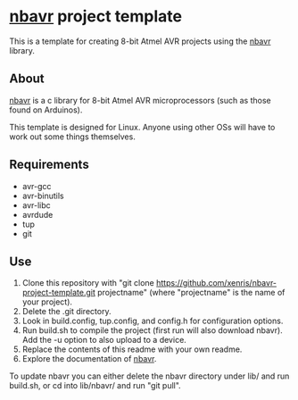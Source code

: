 # [nbavr](https://github.com/xenris/nbavr) project template

This is a template for creating 8-bit Atmel AVR projects using the [nbavr](https://github.com/xenris/nbavr) library.

## About

[nbavr](https://github.com/xenris/nbavr) is a c library for 8-bit Atmel AVR microprocessors (such as those found on Arduinos).

This template is designed for Linux. Anyone using other OSs will have to work out some things themselves.

## Requirements

* avr-gcc
* avr-binutils
* avr-libc
* avrdude
* tup
* git

## Use

1. Clone this repository with "git clone https://github.com/xenris/nbavr-project-template.git projectname" (where "projectname" is the name of your project).
1. Delete the .git directory.
1. Look in build.config, tup.config, and config.h for configuration options.
1. Run build.sh to compile the project (first run will also download nbavr). Add the -u option to also upload to a device.
1. Replace the contents of this readme with your own readme.
1. Explore the documentation of [nbavr](https://github.com/xenris/nbavr).

To update nbavr you can either delete the nbavr directory under lib/ and run build.sh, or cd into lib/nbavr/ and run "git pull".
